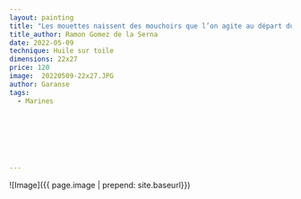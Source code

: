 ```yaml
---
layout: painting
title: "Les mouettes naissent des mouchoirs que l’on agite au départ du bateau."                                      
title_author: Ramon Gomez de la Serna                                             
date: 2022-05-09
technique: Huile sur toile 
dimensions: 22x27
price: 120
image:  20220509-22x27.JPG
author: Garanse
tags:
  - Marines
  
  
  
  
  
  
  
---
```

![Image]({{ page.image | prepend: site.baseurl}})

